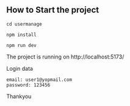 
## How to Start the project

```base
cd usermanage

npm install

npm run dev

```

The project is running on http://localhost:5173/


Login data

```
email: user1@yopmail.com
password: 123456
```

Thankyou